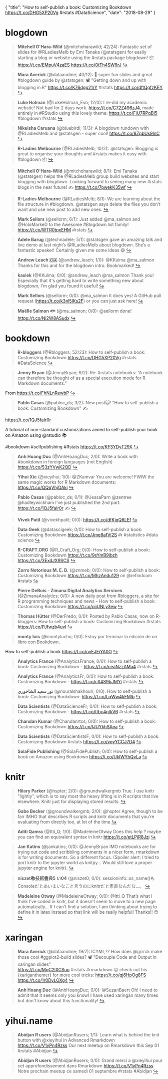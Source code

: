 {
  "title": "How to self-publish a book: Customizing Bookdown https://t.co/DHG5XP20Vg #rstats #DataScience",
  "date": "2018-08-29"
}

# blogdown

> **Mitchell O'Hara-Wild** (@mitchoharawild; 42/24): Fantastic set of slides for @RLadiesMelb by Emi Tanaka (@statsgen) for easily starting a blog or website using the #rstats package blogdown! 📦
https://t.co/EMpuV4zaES https://t.co/0tTh4SW9rJ  [&#8618;](https://twitter.com/xieyihui/status/1034364938343481344)

<!-- -->


> **Mara Averick** (@dataandme; 40/12): 🌈 super fun slides and great #blogdown guide by @statsgen: 
📽 "Getting down and up with blogging in R" 
https://t.co/K76dgp21rY #rstats https://t.co/dftQgfzKEY  [&#8618;](https://twitter.com/xieyihui/status/1034425910299119617)

<!-- -->


> **Luke Holman** (@LukeHolman_Evo; 12/0): I re-did my academic website! Not bad for 2 days work. https://t.co/C72Z496zJ4, made entirely in #RStudio using this lovely theme: https://t.co/FiU7RPqBI5 #blogdown #rstats  [&#8618;](https://twitter.com/xieyihui/status/1034359129983184896)

<!-- -->


> **Nikeisha Caruana** (@bluebirdi; 11/3): A blogdown rundown with @RLadiesMelb and @statsgen - super cool! https://t.co/8ZpbUs9lnC  [&#8618;](https://twitter.com/xieyihui/status/1034361562176184321)

<!-- -->


> **R-Ladies Melbourne** (@RLadiesMelb; 10/2): .@statsgen: Blogging is great to organise your thoughts and #rstats makes it easy with #blogdown 📦  [&#8618;](https://twitter.com/xieyihui/status/1034352487849897985)

<!-- -->


> **Mitchell O'Hara-Wild** (@mitchoharawild; 8/1): Emi Tanaka (@statsgen) helps the @RLadiesMelb group build websites and start blogging with blogdown. Looking forward to seeing many new #rstats blogs in the near future! ✍️ https://t.co/7pwekK35wf  [&#8618;](https://twitter.com/xieyihui/status/1034355319441260545)

<!-- -->


> **R-Ladies Melbourne** (@RLadiesMelb; 8/1): We are learning about the file structure in #blogdown. @statsgen says delete the files you don’t want and use new post to add new ones.  [&#8618;](https://twitter.com/xieyihui/status/1034356120062574592)

<!-- -->


> **Mark Sellors** (@sellorm; 6/1): Just added @ma_salmon and @HoloMarkeD to the Awesome #Blogdown list family! https://t.co/WTR0tpxEHM #rstats  [&#8618;](https://twitter.com/xieyihui/status/1034505002528718848)

<!-- -->


> **Adele Barug** (@technadele; 5/1): @statsgen gave an amazing talk and live demo at last night’s @RLadiesMelb about blogdown. She’s a fantastic speaker! Certainly given me some ideas 😄  [&#8618;](https://twitter.com/xieyihui/status/1034604661917900800)

<!-- -->


> **Andrew Leach 🇨🇦** (@andrew_leach; 1/0): @KKulma @ma_salmon Thanks for this and for the blogdown intro. Bookmarked!  [&#8618;](https://twitter.com/xieyihui/status/1034299887892852736)

<!-- -->


> **kasiek** (@KKulma; 0/0): @andrew_leach @ma_salmon Thank you! Especially that it's getting hard to write something new about blogdown, I'm glad you found it useful!  [&#8618;](https://twitter.com/xieyihui/status/1034537236614852609)

<!-- -->


> **Mark Sellors** (@sellorm; 0/0): @ma_salmon It does yes! A GitHub pull request (https://t.co/k3nl5lKs2F) or you can just ask here!  [&#8618;](https://twitter.com/xieyihui/status/1034359745405173760)

<!-- -->


> **Maëlle Salmon 🐟** (@ma_salmon; 0/0): @sellorm done! https://t.co/Nl2W8ASudx  [&#8618;](https://twitter.com/xieyihui/status/1034362877979897856)

<!-- -->


# bookdown

> **R-bloggers** (@Rbloggers; 52/23): How to self-publish a book: Customizing Bookdown https://t.co/DHG5XP20Vg #rstats #DataScience  [&#8618;](https://twitter.com/xieyihui/status/1034337399646691329)

<!-- -->


> **Jenny Bryan** (@JennyBryan; 9/2): Re: #rstats notebooks:
“A notebook can therefore be thought of as a special execution mode for R Markdown documents.”
>
From https://t.co/FhNLnRewbP  [&#8618;](https://twitter.com/xieyihui/status/1034629338275016704)

<!-- -->


> **Pablo Casas** (@pabloc_ds; 3/2): New post🙀!  "How to self-publish a book: Customizing Bookdown" ✍️
>
https://t.co/1QJ5faIr0r
>
A tutorial of non-standard customizations aimed to self-publish your book on Amazon using @rstudio 📚 
>
#bookdown 
#selfpublishing 
#Rstats https://t.co/KF3YDyT29X  [&#8618;](https://twitter.com/xieyihui/status/1034425336514207744)

<!-- -->


> **Anh Hoang Duc** (@AnhHoangDuc; 2/0): Write a book with #bookdown in foreign languages (not English) https://t.co/53zYVwK2QD  [&#8618;](https://twitter.com/xieyihui/status/1034469272058179584)

<!-- -->


> **Yihui Xie** (@xieyihui; 1/0): @ZKamvar You are welcome! FWIW the same magic works for R Markdown documents: https://t.co/QQqVhjOAki  [&#8618;](https://twitter.com/xieyihui/status/1034594517146591235)

<!-- -->


> **Pablo Casas** (@pabloc_ds; 0/1): @JessaParn @zentree @hadleywickham I've just published the 2nd part: https://t.co/1QJ5faIr0r ✍️  [&#8618;](https://twitter.com/xieyihui/status/1034610832225841153)

<!-- -->


> **Vivek Patil** (@vivekhpatil; 0/0): https://t.co/dfKjqQ6LEf  [&#8618;](https://twitter.com/xieyihui/status/1034430617021112321)

<!-- -->


> **Data Geek** (@datascigeek; 0/0): How to self-publish a book: Customizing Bookdown https://t.co/Jme8afVj2S #r #statistics #data science  [&#8618;](https://twitter.com/xieyihui/status/1034422600464822273)

<!-- -->


> **R-CRAFT.ORG** (@R_Craft_Org; 0/0): How to self-publish a book: Customizing Bookdown https://t.co/9sYmB9lbzh https://t.co/3ExdJX9SCS  [&#8618;](https://twitter.com/xieyihui/status/1034421724195041280)

<!-- -->


> **Zorro Notorious M. E. B.** (@znmeb; 0/0): How to self-publish a book: Customizing Bookdown https://t.co/MhzAndu129 on @refindcom #rstats  [&#8618;](https://twitter.com/xieyihui/status/1034343686136459264)

<!-- -->


> **Pierre DeBois - Zimana Digital Analytics Services** (@ZimanaAnalytics; 0/0): A new daily post from Rbloggers, a site for R programming techniques and news - How to self-publish a book: Customizing Bookdown https://t.co/oiiUNLy3ew  [&#8618;](https://twitter.com/xieyihui/status/1034340333511954432)

<!-- -->


> **Thomas Hütter** (@DerFredo; 0/0): Posted by Pablo Casas, now on R-bloggers: How to self-publish a book: Customizing Bookdown #rstats https://t.co/PJfwzb4uvI  [&#8618;](https://twitter.com/xieyihui/status/1034339864458797056)

<!-- -->


> **monty luis** (@montylucho; 0/0): Estoy por terminar la edición de un libro con Bookdown.
>
How to self-publish a book https://t.co/ovEJEiYA0O  [&#8618;](https://twitter.com/xieyihui/status/1034339686448132096)

<!-- -->


> **Analytics France** (@AnalyticsFrance; 0/0): How to self-publish a book: Customizing Bookdown - https://t.co/ceaNzzAMa4 #rstats  [&#8618;](https://twitter.com/xieyihui/status/1034339126185738240)

<!-- -->


> **Analytics France** (@AnalyticsFr; 0/0): How to self-publish a book: Customizing Bookdown - https://t.co/cX4S9bJMYi #rstats  [&#8618;](https://twitter.com/xieyihui/status/1034338923575750657)

<!-- -->


> **نور سعيد الشاخوري** (@nouralshakhouri; 0/0): How to self-publish a book: Customizing Bookdown: https://t.co/LqWw4kFMlb  [&#8618;](https://twitter.com/xieyihui/status/1034338891980005376)

<!-- -->


> **Data Scientists** (@DataScienceFr; 0/0): How to self-publish a book: Customizing Bookdown - https://t.co/ttbc4qIkV6 #rstats  [&#8618;](https://twitter.com/xieyihui/status/1034338862766731264)

<!-- -->


> **Chandan Kumar** (@Chandanrtcs; 0/0): How to self-publish a book: Customizing Bookdown https://t.co/lJUYkhSAna  [&#8618;](https://twitter.com/xieyihui/status/1034338432577888256)

<!-- -->


> **Data Scientists** (@DataScientistsF; 0/0): How to self-publish a book: Customizing Bookdown #rstats https://t.co/vqyYCCJ7D4  [&#8618;](https://twitter.com/xieyihui/status/1034338342245216260)

<!-- -->


> **SolaFide Publishing** (@SolaFidePublish; 0/0): How to self-publish a book on Amazon using Bookdown https://t.co/UkIWYhQvLa  [&#8618;](https://twitter.com/xieyihui/status/1034294240313004033)

<!-- -->


# knitr

> **Hilary Parker** (@hspter; 2/0): @groundwalkergmb True. I use knitr "lightly", which is to say most the heavy lifting is in R scripts that live elsewhere. Knitr just for displaying stored results.  [&#8618;](https://twitter.com/xieyihui/status/1034616394535641089)

<!-- -->


> **Gabe Becker** (@groundwalkergmb; 2/0): @hspter Agree, though to be fair IMHO that describes R scripts and knitr documents that you're evaluating from directly too, at lot of the time  [&#8618;](https://twitter.com/xieyihui/status/1034538913367437312)

<!-- -->


> **Aditi Qamra** (@Itti_Q; 1/0): @MadeleineOtway Does this help ? maybe you can find an equivalent syntax in knitr https://t.co/etLPjR8Jzj  [&#8618;](https://twitter.com/xieyihui/status/1034284659432218625)

<!-- -->


> **Jan Katins** (@jankatins; 0/0): @JennyBryan IMO notebooks are for trying out code and scribbling comments in a nicer form, rmarkdown is for writing documents. So a different focus. (Spoiler alert: I tried to port knitr to the jupyter world as knitpy... Would still love a proper jupyter engine for knitr).  [&#8618;](https://twitter.com/xieyihui/status/1034630095686778880)

<!-- -->


> **niszet📚技術書典5 い04** (@niszet0; 0/0): sessioninfo::os_name()もConsoleだとあいまいなこと言うのにknitrだと素直なんだな…。  [&#8618;](https://twitter.com/xieyihui/status/1034446578981859330)

<!-- -->


> **Madeleine Otway** (@MadeleineOtway; 0/0): @Itti_Q That’s what I think I’ve coded in knitr, but it doesn’t seem to move to a new page automatically… If I can’t find a solution, I am thinking about trying to define it in latex instead so that link will be really helpful! Thanks!! 😊  [&#8618;](https://twitter.com/xieyihui/status/1034387323725598721)

<!-- -->


# xaringan

> **Mara Averick** (@dataandme; 19/7): ICYMI, ⁉️ How does @grrrck make those cool #ggplot2-build slides?
📽 "Decouple Code and Output in xaringan slides"  
https://t.co/MqC2lXCSuu #rstats #rmarkdown
😊 check out his {xariganthemer} for more cool tricks: https://t.co/qj6HpOg8FS https://t.co/1r0DyLOXg4  [&#8618;](https://twitter.com/xieyihui/status/1034512449314189312)

<!-- -->


> **Anh Hoang Duc** (@AnhHoangDuc; 0/0): @SuzanBaert Oh! I need to admit that it seems only you know! I have used xaringan many times but don't know about this functionality!  [&#8618;](https://twitter.com/xieyihui/status/1034590073184911360)

<!-- -->


# yihui.name

> **Abidjan R users** (@AbidjanRusers; 1/1): Learn what is behind the knit button with @xieyihui in Advanced Rmarkdown https://t.co/V1yPn4Rzss
Our next meetup on Rmarkdown this Sep 01
#rstats #Abidjan  [&#8618;](https://twitter.com/xieyihui/status/1034366516756705281)

<!-- -->


> **Abidjan R users** (@AbidjanRusers; 0/0): Grand merci a @xieyihui pour cet approfondissement dans Rmarkdown
https://t.co/V1yPn4Rzss
Notre prochain meetup ce samedi 01 septembre
#rstats #Abidjan  [&#8618;](https://twitter.com/xieyihui/status/1034366225051213825)

<!-- -->


